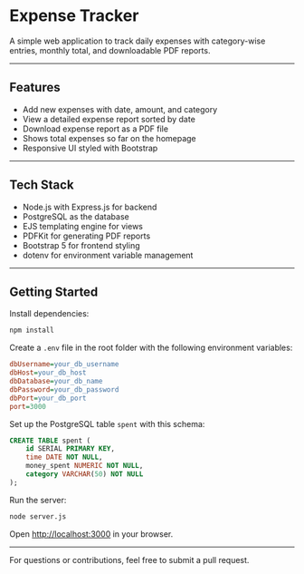 # Expense Tracker

A simple web application to track daily expenses with category-wise entries, monthly total, and downloadable PDF reports.

---

## Features

- Add new expenses with date, amount, and category
- View a detailed expense report sorted by date
- Download expense report as a PDF file
- Shows total expenses so far on the homepage
- Responsive UI styled with Bootstrap

---

## Tech Stack

- Node.js with Express.js for backend
- PostgreSQL as the database
- EJS templating engine for views
- PDFKit for generating PDF reports
- Bootstrap 5 for frontend styling
- dotenv for environment variable management

---

## Getting Started

Install dependencies:

```bash
npm install
```

Create a `.env` file in the root folder with the following environment variables:

```ini
dbUsername=your_db_username
dbHost=your_db_host
dbDatabase=your_db_name
dbPassword=your_db_password
dbPort=your_db_port
port=3000
```

Set up the PostgreSQL table `spent` with this schema:

```sql
CREATE TABLE spent (
    id SERIAL PRIMARY KEY,
    time DATE NOT NULL,
    money_spent NUMERIC NOT NULL,
    category VARCHAR(50) NOT NULL
);
```

Run the server:

```bash
node server.js
```

Open [http://localhost:3000](http://localhost:3000) in your browser.

---

For questions or contributions, feel free to submit a pull request.
